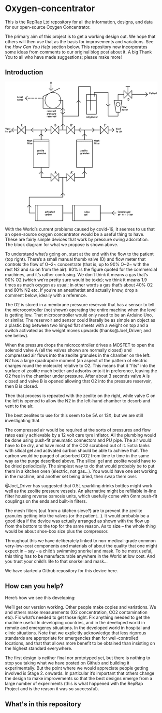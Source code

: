 # Oxygen-concentrator

This is the RepRap Ltd repository for all the information, designs, and data for our open-source Oxygen Concentrator.

The primary aim of this project is to get a working design out.  We hope that others will then use that as the basis for improvements and variations.  See the *How Can You Help* section below.  This repository now incorporates some ideas from comments to our original blog post about it.  A big Thank You to all who have made suggestions; please make more!

## Introduction

![Oxygen concentrator block diagram](Pix/o2-concentrator.png)

With the World’s current problems caused by covid-19, it seemes to us that an open-source oxygen concentrator would be a useful thing to have.  These are fairly simple devices that work by pressure swing adsorbtion.  The block diagram for what we propose is shown above.

To understand what’s going on, start at the end with the flow to the patient (top right).  There’s a small manual thumb valve (D) and flow meter that controls the flow of O~2~ concentrate (that is, up to 90% O~2~ with the rest N2 and so on from the air).  90% is the figure quoted for the commercial machines, and it’s rather confusing.  We don’t think it means a gas that’s 90% O2 (which we’re pretty sure would be toxic); we think it means 1.9 times as much oxygen as usual; in other words a gas that’s about 40% O2 and 60% N2 etc.  If you’re an anesthetist and actually know, drop a comment below, ideally with a reference.

The O2 is stored in a membrane pressure reservoir that has a sensor to tell the microcontroller (not shown) operating the entire machine when the level is getting low.  That microcontroller would only need to be an Arduino Uno, or similar.   The reservoir and sensor could literally be as simple an object as a plastic bag between two hinged flat sheets with a weight on top and a switch activated as the weight moves upwards (thanks@Joel_Driver; and see below).

When the pressure drops the microcontroller drives a MOSFET to open the solenoid valve A (all the valves shown are normally closed) and compressed air flows into the zeolite granules in the chamber on the left.  N2 has a large quadrupole moment (an aspect of the pattern of electric charges round the molecule) relative to O2. This means that it “fits” into the surface of zeolite much better and adsorbs onto it in preference, leaving the O2 free in the chamber under pressure.  After about 3 seconds valve A is closed and valve B is opened allowing that O2 into the pressure reservoir, then B is closed.

Then that process is repeated with the zeolite on the right, while valve C on the left is opened to allow the N2 in the left-hand chamber to desorb and vent to the air.

The best zeolites to use for this seem to be 5A or 13X, but we are still investigating that.

The compressed air would be required at the sorts of pressures and flow rates easily achievable by a 12 volt care tyre inflator.  All the plumbing would be done using push-fit pneumatic connectors and PU pipe.  The air would have to be dry, and have most of the CO2 scrubbed out of it.  Extra tanks with silical gel and activated carbon should be able to achieve that.  The carbon would be purged of adsorbed CO2 from time to time in the same way as the purge described above.  The silical gel and zeolite would have to be dried periodically.  The simplest way to do that would probably be to put them in a kitchen oven (electric, not gas…).  You would have one set working in the machine, and another set being dried, then swap them over.

@Joel_Driver has suggested that 0.5L sparkling drinks bottles might work well as the zeolite pressure vessels.  An alternative might be refillable in-line filter housing reverse osmosis units, which usefully come with 6mm push-fit couplings on the ends and built-in filters.

The mesh filters (cut from a kitchen sieve?) are to prevent the zeolite granules getting into the valves (or the patient…).  It would probably be a good idea if the device was actually arranged as shown with the flow up from the bottom to the top for the same reason.  As to size – the whole thing would be about shoe-box size plus the compressor.

Throughout this we have deliberately linked to non-medical-grade common very-low-cost components and materials of about the quality that one might expect in – say – a child’s swimming snorkel and mask.  To be most useful, this thing has to be manufacturable anywhere in the World at low cost.  And you trust your child’s life to that snorkel and mask…

We have started a Github repository for this device here.

## How can you help?

Here’s how we see this developing:

We’ll get our version working.
Other people make copies and variations.
We and others make measurements (O2 concentration, CO2 contamination etc).
Fix what’s needed to get those right.
Fix anything needed to get the machine useful
In developing countries, and in the developed world in remote and emergency situations.
In the developed world in hospital and clinic situations.
Note that we explicitly acknowledge that less rigorous standards are appropriate for emergencies than for well-controlled locations, and that that allows more benefit to be obtained than insisting on the highest standard everywhere.

The first design is neither final nor prototyped yet, but there is nothing to stop you taking what we have posted on Github and building it experimentally.  But the point where we would appreciate people getting involved is Stage 2. onwards.  In particular it’s important that others change the design to make improvements so that the best designs emerge from a large number of experiments (this is what happened with the RepRap Project and is the reason it was so successful).

## What's in this repository
